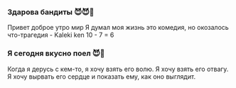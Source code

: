 ### Здарова бандиты 😈😈👿
Привет доброе утро мир
Я думал моя жизнь это комедия, но окозалось что-трагедия - Kaleki ken 10 - 7 = 6
### Я сегодня вкусно поел 😈👿
Когда я дерусь с кем-то, я хочу взять его волю. Я хочу взять его отвагу. Я хочу вырвать его сердце и показать ему, как оно выглядит.
